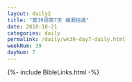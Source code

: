 ```yaml
---
layout: daily2
title: "第39周第7天 補漏拾遺"
date: 2018-10-21
categories: daily
permalink: /daily/wk39-day7-daily.html
weekNum: 39
dayNum: 7
---
```


{%- include BibleLinks.html -%}
